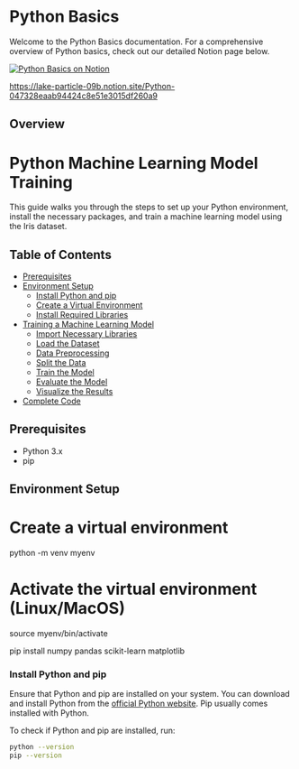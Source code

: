 # Python Basics

Welcome to the Python Basics documentation. For a comprehensive overview of Python basics, check out our detailed Notion page below.

[![Python Basics on Notion](https://media.licdn.com/dms/image/C4E12AQH1WejQ1lvDpg/article-inline_image-shrink_1500_2232/0/1634546283263?e=1727308800&v=beta&t=7QgpAAq4eq9B2snIjoCSA64fkI-_41pk0wjwqaCOeJc)](https://lake-particle-09b.notion.site/Python-047328eaab94424c8e51e3015df260a9)


https://lake-particle-09b.notion.site/Python-047328eaab94424c8e51e3015df260a9

## Overview
# Python Machine Learning Model Training

This guide walks you through the steps to set up your Python environment, install the necessary packages, and train a machine learning model using the Iris dataset.

## Table of Contents
- [Prerequisites](#prerequisites)
- [Environment Setup](#environment-setup)
  - [Install Python and pip](#install-python-and-pip)
  - [Create a Virtual Environment](#create-a-virtual-environment)
  - [Install Required Libraries](#install-required-libraries)
- [Training a Machine Learning Model](#training-a-machine-learning-model)
  - [Import Necessary Libraries](#import-necessary-libraries)
  - [Load the Dataset](#load-the-dataset)
  - [Data Preprocessing](#data-preprocessing)
  - [Split the Data](#split-the-data)
  - [Train the Model](#train-the-model)
  - [Evaluate the Model](#evaluate-the-model)
  - [Visualize the Results](#visualize-the-results)
- [Complete Code](#complete-code)

## Prerequisites

- Python 3.x
- pip

## Environment Setup

# Create a virtual environment
python -m venv myenv

# Activate the virtual environment (Linux/MacOS)
source myenv/bin/activate

pip install numpy pandas scikit-learn matplotlib


### Install Python and pip

Ensure that Python and pip are installed on your system. You can download and install Python from the [official Python website](https://www.python.org/downloads/). Pip usually comes installed with Python.

To check if Python and pip are installed, run:
```bash
python --version
pip --version


